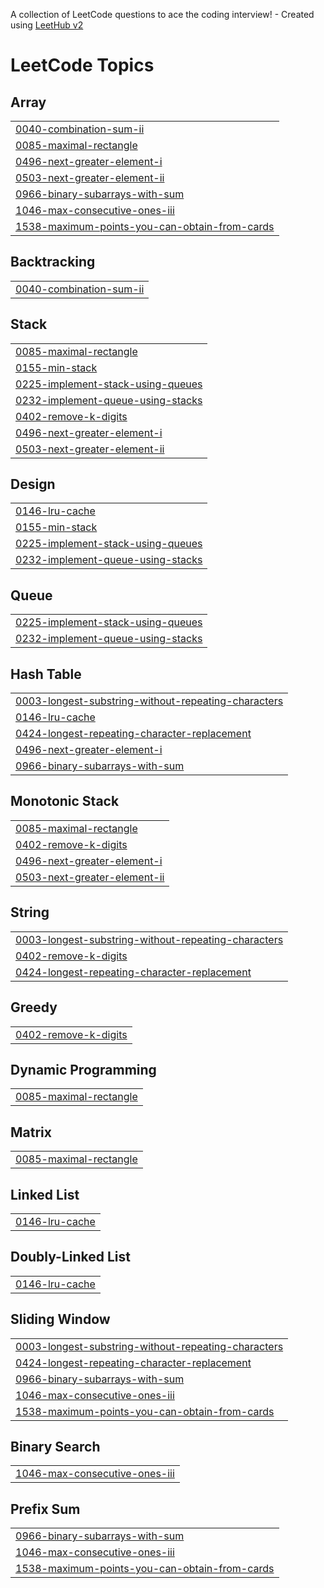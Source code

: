 A collection of LeetCode questions to ace the coding interview! - Created using [LeetHub v2](https://github.com/arunbhardwaj/LeetHub-2.0)
<!---LeetCode Topics Start-->
# LeetCode Topics
## Array
|  |
| ------- |
| [0040-combination-sum-ii](https://github.com/wanjarisaurabh/Leetcode_code-s/tree/master/0040-combination-sum-ii) |
| [0085-maximal-rectangle](https://github.com/wanjarisaurabh/Leetcode_code-s/tree/master/0085-maximal-rectangle) |
| [0496-next-greater-element-i](https://github.com/wanjarisaurabh/Leetcode_code-s/tree/master/0496-next-greater-element-i) |
| [0503-next-greater-element-ii](https://github.com/wanjarisaurabh/Leetcode_code-s/tree/master/0503-next-greater-element-ii) |
| [0966-binary-subarrays-with-sum](https://github.com/wanjarisaurabh/Leetcode_code-s/tree/master/0966-binary-subarrays-with-sum) |
| [1046-max-consecutive-ones-iii](https://github.com/wanjarisaurabh/Leetcode_code-s/tree/master/1046-max-consecutive-ones-iii) |
| [1538-maximum-points-you-can-obtain-from-cards](https://github.com/wanjarisaurabh/Leetcode_code-s/tree/master/1538-maximum-points-you-can-obtain-from-cards) |
## Backtracking
|  |
| ------- |
| [0040-combination-sum-ii](https://github.com/wanjarisaurabh/Leetcode_code-s/tree/master/0040-combination-sum-ii) |
## Stack
|  |
| ------- |
| [0085-maximal-rectangle](https://github.com/wanjarisaurabh/Leetcode_code-s/tree/master/0085-maximal-rectangle) |
| [0155-min-stack](https://github.com/wanjarisaurabh/Leetcode_code-s/tree/master/0155-min-stack) |
| [0225-implement-stack-using-queues](https://github.com/wanjarisaurabh/Leetcode_code-s/tree/master/0225-implement-stack-using-queues) |
| [0232-implement-queue-using-stacks](https://github.com/wanjarisaurabh/Leetcode_code-s/tree/master/0232-implement-queue-using-stacks) |
| [0402-remove-k-digits](https://github.com/wanjarisaurabh/Leetcode_code-s/tree/master/0402-remove-k-digits) |
| [0496-next-greater-element-i](https://github.com/wanjarisaurabh/Leetcode_code-s/tree/master/0496-next-greater-element-i) |
| [0503-next-greater-element-ii](https://github.com/wanjarisaurabh/Leetcode_code-s/tree/master/0503-next-greater-element-ii) |
## Design
|  |
| ------- |
| [0146-lru-cache](https://github.com/wanjarisaurabh/Leetcode_code-s/tree/master/0146-lru-cache) |
| [0155-min-stack](https://github.com/wanjarisaurabh/Leetcode_code-s/tree/master/0155-min-stack) |
| [0225-implement-stack-using-queues](https://github.com/wanjarisaurabh/Leetcode_code-s/tree/master/0225-implement-stack-using-queues) |
| [0232-implement-queue-using-stacks](https://github.com/wanjarisaurabh/Leetcode_code-s/tree/master/0232-implement-queue-using-stacks) |
## Queue
|  |
| ------- |
| [0225-implement-stack-using-queues](https://github.com/wanjarisaurabh/Leetcode_code-s/tree/master/0225-implement-stack-using-queues) |
| [0232-implement-queue-using-stacks](https://github.com/wanjarisaurabh/Leetcode_code-s/tree/master/0232-implement-queue-using-stacks) |
## Hash Table
|  |
| ------- |
| [0003-longest-substring-without-repeating-characters](https://github.com/wanjarisaurabh/Leetcode_code-s/tree/master/0003-longest-substring-without-repeating-characters) |
| [0146-lru-cache](https://github.com/wanjarisaurabh/Leetcode_code-s/tree/master/0146-lru-cache) |
| [0424-longest-repeating-character-replacement](https://github.com/wanjarisaurabh/Leetcode_code-s/tree/master/0424-longest-repeating-character-replacement) |
| [0496-next-greater-element-i](https://github.com/wanjarisaurabh/Leetcode_code-s/tree/master/0496-next-greater-element-i) |
| [0966-binary-subarrays-with-sum](https://github.com/wanjarisaurabh/Leetcode_code-s/tree/master/0966-binary-subarrays-with-sum) |
## Monotonic Stack
|  |
| ------- |
| [0085-maximal-rectangle](https://github.com/wanjarisaurabh/Leetcode_code-s/tree/master/0085-maximal-rectangle) |
| [0402-remove-k-digits](https://github.com/wanjarisaurabh/Leetcode_code-s/tree/master/0402-remove-k-digits) |
| [0496-next-greater-element-i](https://github.com/wanjarisaurabh/Leetcode_code-s/tree/master/0496-next-greater-element-i) |
| [0503-next-greater-element-ii](https://github.com/wanjarisaurabh/Leetcode_code-s/tree/master/0503-next-greater-element-ii) |
## String
|  |
| ------- |
| [0003-longest-substring-without-repeating-characters](https://github.com/wanjarisaurabh/Leetcode_code-s/tree/master/0003-longest-substring-without-repeating-characters) |
| [0402-remove-k-digits](https://github.com/wanjarisaurabh/Leetcode_code-s/tree/master/0402-remove-k-digits) |
| [0424-longest-repeating-character-replacement](https://github.com/wanjarisaurabh/Leetcode_code-s/tree/master/0424-longest-repeating-character-replacement) |
## Greedy
|  |
| ------- |
| [0402-remove-k-digits](https://github.com/wanjarisaurabh/Leetcode_code-s/tree/master/0402-remove-k-digits) |
## Dynamic Programming
|  |
| ------- |
| [0085-maximal-rectangle](https://github.com/wanjarisaurabh/Leetcode_code-s/tree/master/0085-maximal-rectangle) |
## Matrix
|  |
| ------- |
| [0085-maximal-rectangle](https://github.com/wanjarisaurabh/Leetcode_code-s/tree/master/0085-maximal-rectangle) |
## Linked List
|  |
| ------- |
| [0146-lru-cache](https://github.com/wanjarisaurabh/Leetcode_code-s/tree/master/0146-lru-cache) |
## Doubly-Linked List
|  |
| ------- |
| [0146-lru-cache](https://github.com/wanjarisaurabh/Leetcode_code-s/tree/master/0146-lru-cache) |
## Sliding Window
|  |
| ------- |
| [0003-longest-substring-without-repeating-characters](https://github.com/wanjarisaurabh/Leetcode_code-s/tree/master/0003-longest-substring-without-repeating-characters) |
| [0424-longest-repeating-character-replacement](https://github.com/wanjarisaurabh/Leetcode_code-s/tree/master/0424-longest-repeating-character-replacement) |
| [0966-binary-subarrays-with-sum](https://github.com/wanjarisaurabh/Leetcode_code-s/tree/master/0966-binary-subarrays-with-sum) |
| [1046-max-consecutive-ones-iii](https://github.com/wanjarisaurabh/Leetcode_code-s/tree/master/1046-max-consecutive-ones-iii) |
| [1538-maximum-points-you-can-obtain-from-cards](https://github.com/wanjarisaurabh/Leetcode_code-s/tree/master/1538-maximum-points-you-can-obtain-from-cards) |
## Binary Search
|  |
| ------- |
| [1046-max-consecutive-ones-iii](https://github.com/wanjarisaurabh/Leetcode_code-s/tree/master/1046-max-consecutive-ones-iii) |
## Prefix Sum
|  |
| ------- |
| [0966-binary-subarrays-with-sum](https://github.com/wanjarisaurabh/Leetcode_code-s/tree/master/0966-binary-subarrays-with-sum) |
| [1046-max-consecutive-ones-iii](https://github.com/wanjarisaurabh/Leetcode_code-s/tree/master/1046-max-consecutive-ones-iii) |
| [1538-maximum-points-you-can-obtain-from-cards](https://github.com/wanjarisaurabh/Leetcode_code-s/tree/master/1538-maximum-points-you-can-obtain-from-cards) |
<!---LeetCode Topics End-->